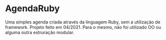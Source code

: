 # AgendaRuby
Uma simples agenda criada através da linguagem Ruby, sem a utilização de framework. Projeto feito em 04/2021. Para o mesmo, não foi utilizado OO ou alguma outra estruração modular.
